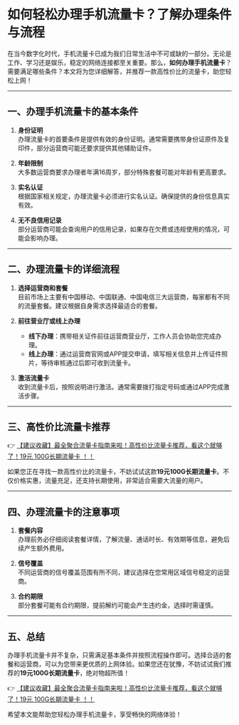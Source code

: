 # 如何轻松办理手机流量卡？了解办理条件与流程

在当今数字化时代，手机流量卡已成为我们日常生活中不可或缺的一部分。无论是工作、学习还是娱乐，稳定的网络连接都至关重要。那么，**如何办理手机流量卡**？需要满足哪些条件？本文将为您详细解答，并推荐一款高性价比的流量卡，助您轻松上网！

---

## 一、办理手机流量卡的基本条件

1. **身份证明**  
   办理流量卡的首要条件是提供有效的身份证明。通常需要携带身份证原件及复印件，部分运营商可能还要求提供其他辅助证件。

2. **年龄限制**  
   大多数运营商要求办理者年满16周岁，部分特殊套餐可能对年龄有更高要求。

3. **实名认证**  
   根据国家相关规定，办理流量卡必须进行实名认证。确保提供的身份信息真实有效。

4. **无不良信用记录**  
   部分运营商可能会查询用户的信用记录，如果存在欠费或违规使用的情况，可能会影响办理。

---

## 二、办理流量卡的详细流程

1. **选择运营商和套餐**  
   目前市场上主要有中国移动、中国联通、中国电信三大运营商，每家都有不同的流量套餐。建议根据自身需求选择最适合的套餐。

2. **前往营业厅或线上办理**  
   - **线下办理**：携带相关证件前往运营商营业厅，工作人员会协助您完成办理。  
   - **线上办理**：通过运营商官网或APP提交申请，填写相关信息并上传证件照片，等待审核通过后即可收到流量卡。

3. **激活流量卡**  
   收到流量卡后，按照说明进行激活。通常需要拨打指定号码或通过APP完成激活步骤。

---

## 三、高性价比流量卡推荐

👉 [【建议收藏】最全聚合流量卡指南来啦！高性价比流量卡推荐，看这个就够了！19元 100G长期流量卡 ！！](https://bit.ly/Liuliangka)

如果您正在寻找一款高性价比的流量卡，不妨试试这款**19元100G长期流量卡**。不仅价格实惠，流量充足，还支持长期使用，非常适合需要大流量的用户。

---

## 四、办理流量卡的注意事项

1. **套餐内容**  
   办理前务必仔细阅读套餐详情，了解流量、通话时长、有效期等信息，避免后续产生额外费用。

2. **信号覆盖**  
   不同运营商的信号覆盖范围有所不同，建议选择在您常用区域信号稳定的运营商。

3. **合约期限**  
   部分套餐可能有合约期限，提前解约可能会产生违约金，选择时需谨慎。

---

## 五、总结

办理手机流量卡并不复杂，只需满足基本条件并按照流程操作即可。选择合适的套餐和运营商，可以为您带来更优质的上网体验。如果您还在犹豫，不妨试试我们推荐的**19元100G长期流量卡**，绝对物超所值！

👉 [【建议收藏】最全聚合流量卡指南来啦！高性价比流量卡推荐，看这个就够了！19元 100G长期流量卡 ！！](https://bit.ly/Liuliangka)

希望本文能帮助您轻松办理手机流量卡，享受畅快的网络体验！
